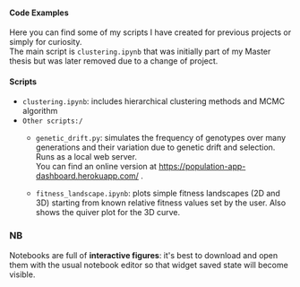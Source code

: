 #### Code Examples
Here you can find some of my scripts I have created for previous projects or simply for curiosity.  
The main script is `clustering.ipynb` that was initially part of my Master thesis but was later removed due to a change of project.

#### Scripts
* `clustering.ipynb`: includes hierarchical clustering methods and MCMC algorithm
* `Other scripts:/`
	* `genetic_drift.py`: simulates the frequency of genotypes over many generations and their variation due to genetic drift and selection. Runs as a local web server.   
	You can find an online version at https://population-app-dashboard.herokuapp.com/ .
 
	* `fitness_landscape.ipynb`: plots simple fitness landscapes (2D and 3D) starting from known relative fitness values set by the user. Also shows the quiver plot for the 3D curve.

### **NB**
Notebooks are full of **interactive figures**: it's best to download and open them with the usual notebook editor so that widget saved state will become visible.